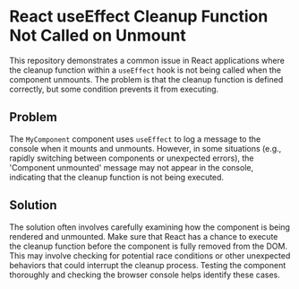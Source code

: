 # React useEffect Cleanup Function Not Called on Unmount

This repository demonstrates a common issue in React applications where the cleanup function within a `useEffect` hook is not being called when the component unmounts.  The problem is that the cleanup function is defined correctly, but some condition prevents it from executing.

## Problem

The `MyComponent` component uses `useEffect` to log a message to the console when it mounts and unmounts.  However, in some situations (e.g., rapidly switching between components or unexpected errors), the 'Component unmounted' message may not appear in the console, indicating that the cleanup function is not being executed.

## Solution

The solution often involves carefully examining how the component is being rendered and unmounted.  Make sure that React has a chance to execute the cleanup function before the component is fully removed from the DOM.  This may involve checking for potential race conditions or other unexpected behaviors that could interrupt the cleanup process.  Testing the component thoroughly and checking the browser console helps identify these cases.
